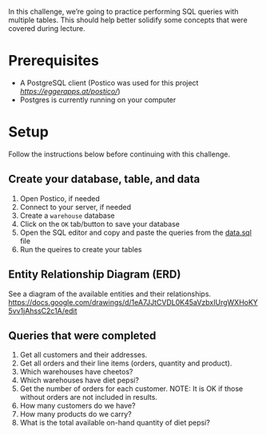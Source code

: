 In this challenge, we’re going to practice performing SQL queries with multiple tables. This should help better solidify some concepts that were covered during lecture.

# Prerequisites 

* A PostgreSQL client (Postico was used for this project *https://eggerapps.at/postico/*)
* Postgres is currently running on your computer

# Setup
Follow the instructions below before continuing with this challenge.

## Create your database, table, and data

1. Open Postico, if needed
2. Connect to your server, if needed
3. Create a `warehouse` database
4. Click on the `OK` tab/button to save your database
5. Open the SQL editor and copy and paste the queries from the [data.sql](/data.sql) file
6. Run the queires to create your tables 

## Entity Relationship Diagram (ERD)
See a diagram of the available entities and their relationships. https://docs.google.com/drawings/d/1eA7JJtCVDL0K45aVzbxIUrgWXHoKY5vv1jAhssC2c1A/edit


## Queries that were completed
1. Get all customers and their addresses.
2. Get all orders and their line items (orders, quantity and product).
3. Which warehouses have cheetos?
4. Which warehouses have diet pepsi?
5. Get the number of orders for each customer. NOTE: It is OK if those without orders are not included in results.
6. How many customers do we have?
7. How many products do we carry?
8. What is the total available on-hand quantity of diet pepsi?

